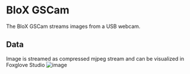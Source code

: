 # BloX GSCam

The BloX GSCam streams images from a USB webcam.

## Data

Image is streamed as compressed mjpeg stream and can be visualized in Foxglove Studio
![image](https://github.com/rosblox/blox-gscam/assets/20051567/02b57296-bee9-4b7a-9c84-b9a5b6fddd64)

